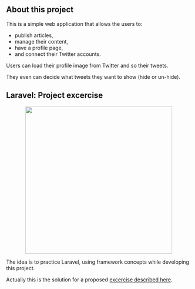 ## About this project

This is a simple web application that allows the users to:

- publish articles, 
- manage their content, 
- have a profile page, 
- and connect their Twitter accounts.

Users can load their profile image from Twitter and so their tweets. 

They even can decide what tweets they want to show (hide or un-hide).

## Laravel: Project excercise

<p align="center"><img src="https://res.cloudinary.com/dtfbvvkyp/image/upload/v1566331377/laravel-logolockup-cmyk-red.svg" width="400"></p>

The idea is to practice Laravel, using framework concepts while developing this project.

Actually this is the solution for a proposed [excercise described here](https://www.youtube.com/watch?v=CUgBE5igkZY).
